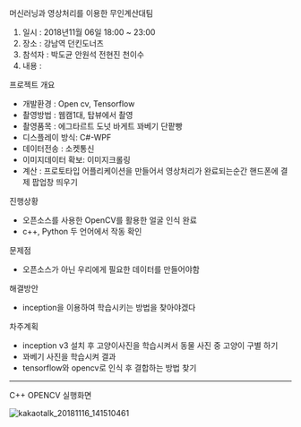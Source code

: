 머신러닝과 영상처리를 이용한 무인계산대팀
1. 일시 : 2018년11월 06일 18:00 ~ 23:00
2. 장소 : 강남역 던킨도너츠
3. 참석자 : 박도균 안원석 전현진 천이수
4. 내용 :

프로젝트 개요
- 개발환경 : Open cv, Tensorflow 
- 촬영방법 : 웹캠1대, 탑뷰에서 촬영
- 촬영품목 : 에그타르트 도넛 바게트 꽈베기 단팥빵 
- 디스플레이 방식: C#-WPF
- 데이터전송 : 소켓통신
- 이미지데이터 확보: 이미지크롤링
- 계산 : 프로토타입 어플리케이션을 만들어서 영상처리가 완료되는순간 핸드폰에 결제 팝업창 띄우기

진행상황
- 오픈소스를 사용한 OpenCV를 활용한 얼굴 인식 완료
- c++, Python 두 언어에서 작동 확인

문제점
- 오픈소스가 아닌 우리에게 필요한 데이터를 만들어야함

해결방안
- inception을 이용하여 학습시키는 방법을 찾아야겠다

차주계획
- inception v3 설치 후 고양이사진을 학습시켜서 동물 사진 중 고양이 구별 하기
- 꽈베기 사진을 학습시켜 결과 
- tensorflow와 opencv로 인식 후 결합하는 방법 찾기

--------------------------


C++ OPENCV 실행화면

![kakaotalk_20181116_141510461](https://user-images.githubusercontent.com/31499111/48599214-1886ce00-e9aa-11e8-90ef-3436d79aaab2.png)
